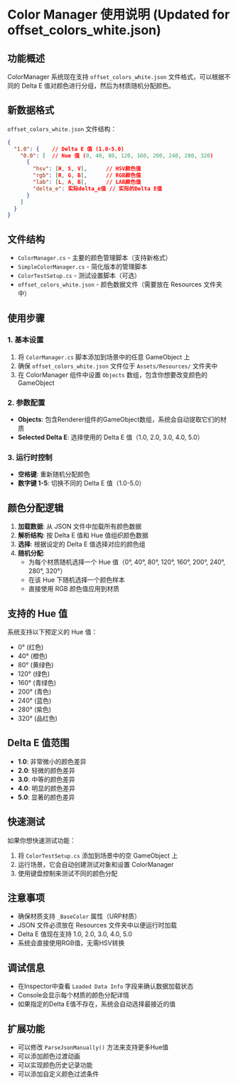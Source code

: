 # Color Manager 使用说明 (Updated for offset_colors_white.json)

## 功能概述
ColorManager 系统现在支持 `offset_colors_white.json` 文件格式，可以根据不同的 Delta E 值对颜色进行分组，然后为材质随机分配颜色。

## 新数据格式
`offset_colors_white.json` 文件结构：
```json
{
  "1.0": {    // Delta E 值 (1.0-5.0)
    "0.0": [  // Hue 值 (0, 40, 80, 120, 160, 200, 240, 280, 320)
      {
        "hsv": [H, S, V],      // HSV颜色值
        "rgb": [R, G, B],      // RGB颜色值
        "lab": [L, A, B],      // LAB颜色值
        "delta_e": 实际delta_e值 // 实际的Delta E值
      }
    ]
  }
}
```

## 文件结构
- `ColorManager.cs` - 主要的颜色管理脚本（支持新格式）
- `SimpleColorManager.cs` - 简化版本的管理脚本
- `ColorTestSetup.cs` - 测试设置脚本（可选）
- `offset_colors_white.json` - 颜色数据文件（需要放在 Resources 文件夹中）

## 使用步骤

### 1. 基本设置
1. 将 `ColorManager.cs` 脚本添加到场景中的任意 GameObject 上
2. 确保 `offset_colors_white.json` 文件位于 `Assets/Resources/` 文件夹中
3. 在 ColorManager 组件中设置 `Objects` 数组，包含你想要改变颜色的GameObject

### 2. 参数配置
- **Objects**: 包含Renderer组件的GameObject数组，系统会自动提取它们的材质
- **Selected Delta E**: 选择使用的 Delta E 值（1.0, 2.0, 3.0, 4.0, 5.0）

### 3. 运行时控制
- **空格键**: 重新随机分配颜色
- **数字键 1-5**: 切换不同的 Delta E 值（1.0-5.0）

## 颜色分配逻辑

1. **加载数据**: 从 JSON 文件中加载所有颜色数据
2. **解析结构**: 按 Delta E 值和 Hue 值组织颜色数据
3. **选择**: 根据设定的 Delta E 值选择对应的颜色组
4. **随机分配**: 
   - 为每个材质随机选择一个 Hue 值（0°, 40°, 80°, 120°, 160°, 200°, 240°, 280°, 320°）
   - 在该 Hue 下随机选择一个颜色样本
   - 直接使用 RGB 颜色值应用到材质

## 支持的 Hue 值
系统支持以下预定义的 Hue 值：
- 0° (红色)
- 40° (橙色)
- 80° (黄绿色)
- 120° (绿色)
- 160° (青绿色)
- 200° (青色)
- 240° (蓝色)
- 280° (紫色)
- 320° (品红色)

## Delta E 值范围
- **1.0**: 非常微小的颜色差异
- **2.0**: 轻微的颜色差异
- **3.0**: 中等的颜色差异
- **4.0**: 明显的颜色差异
- **5.0**: 显著的颜色差异

## 快速测试
如果你想快速测试功能：
1. 将 `ColorTestSetup.cs` 添加到场景中的空 GameObject 上
2. 运行场景，它会自动创建测试对象和设置 ColorManager
3. 使用键盘控制来测试不同的颜色分配

## 注意事项
- 确保材质支持 `_BaseColor` 属性（URP材质）
- JSON 文件必须放在 Resources 文件夹中以便运行时加载
- Delta E 值现在支持 1.0, 2.0, 3.0, 4.0, 5.0
- 系统会直接使用RGB值，无需HSV转换

## 调试信息
- 在Inspector中查看 `Loaded Data Info` 字段来确认数据加载状态
- Console会显示每个材质的颜色分配详情
- 如果指定的Delta E值不存在，系统会自动选择最接近的值

## 扩展功能
- 可以修改 `ParseJsonManually()` 方法来支持更多Hue值
- 可以添加颜色过渡动画
- 可以实现颜色历史记录功能
- 可以添加自定义颜色过滤条件
